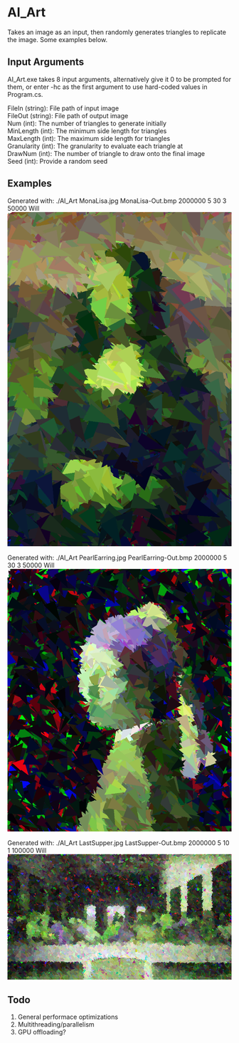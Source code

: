 # AI_Art  
Takes an image as an input, then randomly generates triangles to replicate the image. Some examples below.

## Input Arguments  
AI_Art.exe takes 8 input arguments, alternatively give it 0 to be prompted for them, or enter -hc as the first argument to use hard-coded values in Program.cs.

FileIn (string): File path of input image  
FileOut (string): File path of output image  
Num (int): The number of triangles to generate initially  
MinLength (int): The minimum side length for triangles  
MaxLength (int): The maximum side length for triangles  
Granularity (int): The granularity to evaluate each triangle at  
DrawNum (int): The number of triangle to draw onto the final image  
Seed (int): Provide a random seed  

## Examples
Generated with: ./AI_Art MonaLisa.jpg MonaLisa-Out.bmp 2000000 5 30 3 50000 Will  
![](Examples/MonaLisa-Out.bmp)  

Generated with: ./AI_Art PearlEarring.jpg PearlEarring-Out.bmp 2000000 5 30 3 50000 Will  
![](Examples/PearlEarring-Out.bmp)

Generated with: ./AI_Art LastSupper.jpg LastSupper-Out.bmp 2000000 5 10 1 100000 Will  
![](Examples/LastSupper-Out.bmp)
 
## Todo
1. General performace optimizations
2. Multithreading/parallelism
3. GPU offloading?
